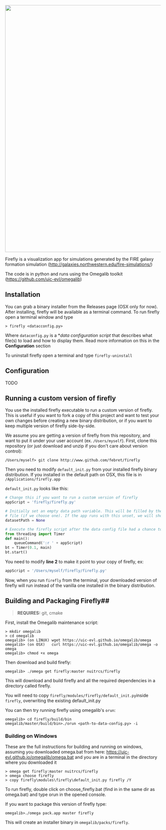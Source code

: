 <img src="https://github.com/febret/firefly/blob/master/screenshot.png?raw=true" width = 800/>

Firefly is a visualization app for simulations generated by the FIRE galaxy formation simulation (http://galaxies.northwestern.edu/fire-simulations/)

The code is in python and runs using the Omegalib toolkit (https://github.com/uic-evl/omegalib)

## Installation ##
You can grab a binary installer from the Releases page (OSX only for now). After installing, firefly will be available as
a terminal command. To run firefly open a terminal window and type 
```
> firefly <datacconfig.py>
```
Where `dataconfig.py` is a **data configuration script* that describes what file(s) to load and how to display them. Read more information on this 
in the **Configuration** section

To uninstall firefly open a terminal and type `firefly-uninstall`

## Configuration ##
TODO

## Running a custom version of firefly ##
You use the installed firefly executable to run a custom version of firefly. This is useful if you want to fork a copy of this project and
want to test your own changes before creating a new binary distribution, or if you want to keep multiple version of firefly side-by-side.

We assume you are getting a version of firefly from this repository, and want to put it under your user account (ex. `/Users/myself`).
First, clone this repository (or just download and unzip if you don't care about version control):
```
/Users/myself> git clone http://www.github.com/febret/firefly
```

Then you need to modify `default_init.py` from your installed firefly binary distribution. If you installed in the default path on OSX, this
file is in `/Applications/firefly.app`

`default_init.py` looks like this:
```python
# Change this if you want to run a custom version of firefly
appScript = 'firefly/firefly.py'

# Initially set an empty data path variable. This will be filled by the dataset config
# file (if we choose one). If the app runs with this unset, we will show a splash screen.
datasetPath = None

# Execute the firefly script after the data config file had a chance to load
from threading import Timer
def main():
    queueCommand(':r ' + appScript)
bt = Timer(0.1, main)
bt.start()
```

You need to modify **line 2** to make it point to your copy of firefly, ex:
```python
appScript = '/Users/myself/firefly/firefly.py'
```

Now, when you run `firefly` from the terminal, your downloaded version of firefly will run instead of the vanilla one installed in the 
binary distribution.

## Building and Packaging Firefly##
> **REQUIRES:** git, cmake

First, install the Omegalib maintenance script:
```
> mkdir omegalib
> cd omegalib
omegalib> (on LINUX) wget https://uic-evl.github.io/omegalib/omega
omegalib> (on OSX)   curl https://uic-evl.github.io/omegalib/omega -o omega
omegalib> chmod +x omega
```

Then download and build firefly:
```
omegalib> ./omega get firefly:master nuitrcs/firefly
```
This will download and build firefly and all the required dependencies in a directory called firefly.

You will need to copy `firefly/modules/firefly/default_init.py`inside `firefly`, overwriting the existing default_init.py

You can then try running firefly using omegalib's `orun`:
```
omegalib> cd firefly/build/bin
omegalib/master/build/bin>./orun <path-to-data-config.py> -i
```

### Building on Windows ###
These are the full instructions for building and running on windows, assuming you downloaded omega.bat from here: https://uic-evl.github.io/omegalib/omega.bat and you are in a terminal in the directory where you downloaded it
```
> omega get firefly:master nuitrcs/firefly
> omega choose firefly
> copy firefly\modules\firefly\default_init.py firefly /Y
```

To run firefly, double click on choose_firefly.bat (find in in the same dir as omega.bat) and type orun in the opened console.

If you want to package this version of firefly type:
```
omegalib>./omega pack.app master firefly
```
This will create an installer binary in `omegalib/packs/firefly`.
